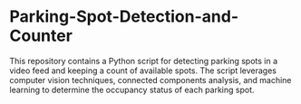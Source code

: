 # Parking-Spot-Detection-and-Counter
This repository contains a Python script for detecting parking spots in a video feed and keeping a count of available spots. The script leverages computer vision techniques, connected components analysis, and machine learning to determine the occupancy status of each parking spot.
